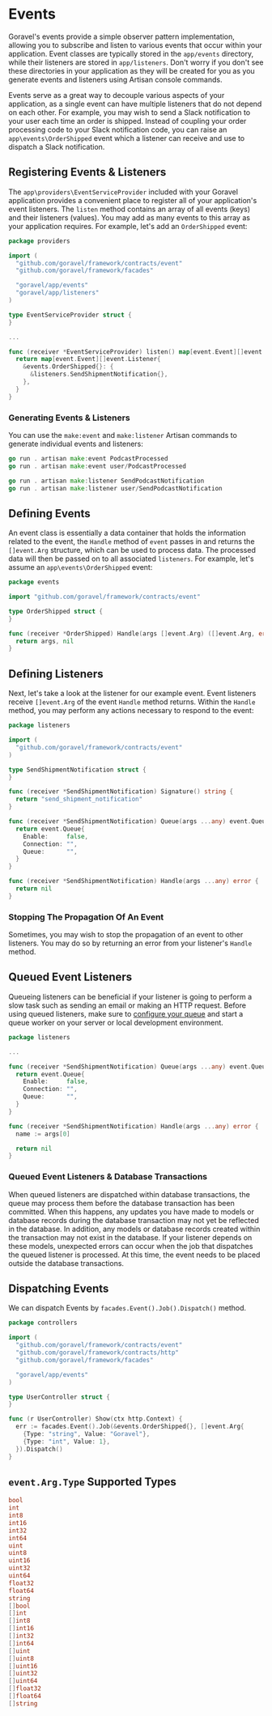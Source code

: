 # Events

Goravel's events provide a simple observer pattern implementation, allowing you to subscribe and listen to various
events that occur within your application. Event classes are typically stored in the `app/events` directory, while their
listeners are stored in `app/listeners`. Don't worry if you don't see these directories in your application as they will
be created for you as you generate events and listeners using Artisan console commands.

Events serve as a great way to decouple various aspects of your application, as a single event can have multiple
listeners that do not depend on each other. For example, you may wish to send a Slack notification to your user each
time an order is shipped. Instead of coupling your order processing code to your Slack notification code, you can raise
an `app\events\OrderShipped` event which a listener can receive and use to dispatch a Slack notification.

## Registering Events & Listeners

The `app\providers\EventServiceProvider` included with your Goravel application provides a convenient place to register
all of your application's event listeners. The `listen` method contains an array of all events (keys) and their
listeners (values). You may add as many events to this array as your application requires. For example, let's add an
`OrderShipped` event:

```go
package providers

import (
  "github.com/goravel/framework/contracts/event"
  "github.com/goravel/framework/facades"

  "goravel/app/events"
  "goravel/app/listeners"
)

type EventServiceProvider struct {
}

...

func (receiver *EventServiceProvider) listen() map[event.Event][]event.Listener {
  return map[event.Event][]event.Listener{
    &events.OrderShipped{}: {
      &listeners.SendShipmentNotification{},
    },
  }
}
```

### Generating Events & Listeners

You can use the `make:event` and `make:listener` Artisan commands to generate individual events and listeners:

```go
go run . artisan make:event PodcastProcessed
go run . artisan make:event user/PodcastProcessed

go run . artisan make:listener SendPodcastNotification
go run . artisan make:listener user/SendPodcastNotification
```

## Defining Events

An event class is essentially a data container that holds the information related to the event, the `Handle` method of
`event` passes in and returns the `[]event.Arg` structure, which can be used to process data. The processed data will
then be passed on to all associated `listeners`. For example, let's assume an `app\events\OrderShipped` event:

```go
package events

import "github.com/goravel/framework/contracts/event"

type OrderShipped struct {
}

func (receiver *OrderShipped) Handle(args []event.Arg) ([]event.Arg, error) {
  return args, nil
}
```

## Defining Listeners

Next, let's take a look at the listener for our example event. Event listeners receive `[]event.Arg` of the event
`Handle` method returns. Within the `Handle` method, you may perform any actions necessary to respond to the event:

```go
package listeners

import (
  "github.com/goravel/framework/contracts/event"
)

type SendShipmentNotification struct {
}

func (receiver *SendShipmentNotification) Signature() string {
  return "send_shipment_notification"
}

func (receiver *SendShipmentNotification) Queue(args ...any) event.Queue {
  return event.Queue{
    Enable:     false,
    Connection: "",
    Queue:      "",
  }
}

func (receiver *SendShipmentNotification) Handle(args ...any) error {
  return nil
}
```

### Stopping The Propagation Of An Event

Sometimes, you may wish to stop the propagation of an event to other listeners. You may do so by returning an error from
your listener's `Handle` method.

## Queued Event Listeners

Queueing listeners can be beneficial if your listener is going to perform a slow task such as sending an email or making
an HTTP request. Before using queued listeners, make sure to [configure your queue](queues) and start a queue worker
on your server or local development environment.

```go
package listeners

...

func (receiver *SendShipmentNotification) Queue(args ...any) event.Queue {
  return event.Queue{
    Enable:     false,
    Connection: "",
    Queue:      "",
  }
}

func (receiver *SendShipmentNotification) Handle(args ...any) error {
  name := args[0]

  return nil
}
```

### Queued Event Listeners & Database Transactions

When queued listeners are dispatched within database transactions, the queue may process them before the database
transaction has been committed. When this happens, any updates you have made to models or database records during the
database transaction may not yet be reflected in the database. In addition, any models or database records created
within the transaction may not exist in the database. If your listener depends on these models, unexpected errors can
occur when the job that dispatches the queued listener is processed. At this time, the event needs to be placed outside
the database transactions.

## Dispatching Events

We can dispatch Events by `facades.Event().Job().Dispatch()` method.

```go
package controllers

import (
  "github.com/goravel/framework/contracts/event"
  "github.com/goravel/framework/contracts/http"
  "github.com/goravel/framework/facades"

  "goravel/app/events"
)

type UserController struct {
}

func (r UserController) Show(ctx http.Context) {
  err := facades.Event().Job(&events.OrderShipped{}, []event.Arg{
    {Type: "string", Value: "Goravel"},
    {Type: "int", Value: 1},
  }).Dispatch()
}
```

## `event.Arg.Type` Supported Types

```go
bool
int
int8
int16
int32
int64
uint
uint8
uint16
uint32
uint64
float32
float64
string
[]bool
[]int
[]int8
[]int16
[]int32
[]int64
[]uint
[]uint8
[]uint16
[]uint32
[]uint64
[]float32
[]float64
[]string
```
